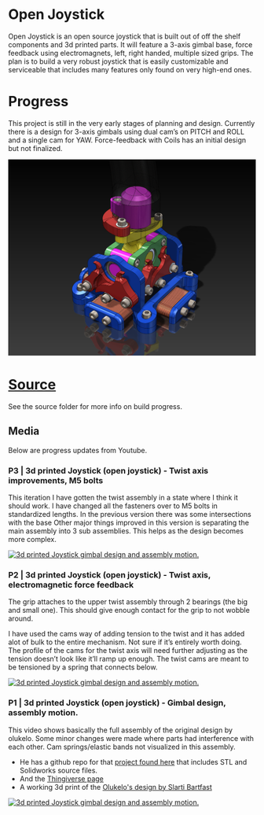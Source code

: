 # Open Joystick

Open Joystick is an open source joystick that is built out of off the shelf components and 3d printed parts. It will feature a 3-axis gimbal base, force feedback using electromagnets, left, right handed, multiple sized grips. The plan is to build a very robust joystick that is easily customizable and serviceable that includes many features only found on very high-end ones. 

# Progress
This project is still in the very early stages of planning and design. Currently there is a design for 3-axis gimbals using dual cam’s on PITCH and ROLL and a single cam for YAW. Force-feedback with Coils has an initial design but not finalized. 

![CAD](images/joystick_gimbal_v1.03.png)

# [Source](source)
See the source folder for more info on build progress.

## Media
Below are progress updates from Youtube. 

### P3 | 3d printed Joystick (open joystick) - Twist axis improvements, M5 bolts
This iteration I have gotten the twist assembly in a state where I think it should work.
I have changed all the fasteners over to M5 bolts in standardized lengths. In the previous version there was some intersections with the base
Other major things improved in this version is separating the main assembly into 3 sub assemblies. This helps as the design becomes more complex.

[![3d printed Joystick gimbal design and assembly motion.](http://img.youtube.com/vi/iFhjTmwUKs0/0.jpg)](https://www.youtube.com/watch?v=iFhjTmwUKs0 "3d printed Joystick gimbal design and assembly motion.")


### P2 | 3d printed Joystick (open joystick) - Twist axis, electromagnetic force feedback

The grip attaches to the upper twist assembly through 2 bearings (the big and small one). This should give enough contact for the grip to not wobble around. 

I have used the cams way of adding tension to the twist and it has added alot of bulk to the entire mechanism. Not sure if it’s entirely worth doing. The profile of the cams for the twist axis will need further adjusting as the tension doesn’t look like it’ll ramp up enough. The twist cams are meant to be tensioned by a spring that connects below.

[![3d printed Joystick gimbal design and assembly motion.](http://img.youtube.com/vi/iFhjTmwUKs0/0.jpg)](https://www.youtube.com/watch?v=iFhjTmwUKs0 "3d printed Joystick gimbal design and assembly motion.")

### P1 | 3d printed Joystick (open joystick) - Gimbal design, assembly motion.
This video shows basically the full assembly of the original design by olukelo. Some minor changes were made where parts had interference with each other. Cam springs/elastic bands not visualized in this assembly.
- He has a github repo for that [project found here](https://github.com/o-devices/o-joystick-hdk) that includes STL and Solidworks source files.
- And the [Thingiverse page](https://www.thingiverse.com/thing:2496028#How%20I%20Designed%20This)
- A working 3d print of the [Olukelo's design by Slarti Bartfast](https://www.youtube.com/watch?v=H3n42BAMKc0)

[![3d printed Joystick gimbal design and assembly motion.](http://img.youtube.com/vi/yI0nB0XxZEc/0.jpg)](https://www.youtube.com/watch?v=yI0nB0XxZEc "3d printed Joystick gimbal design and assembly motion.")

